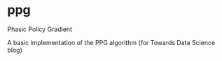 # ppg
Phasic Policy Gradient

A basic implementation of the PPG algorithm (for Towards Data Science blog)
